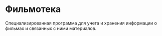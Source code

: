 # Фильмотека
Специализированная программа для учета и хранения информации о фильмах и связанных с ними материалов.
